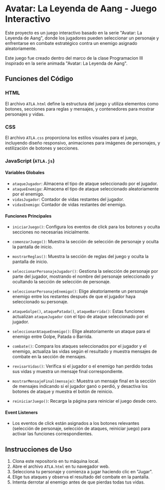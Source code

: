 # Avatar: La Leyenda de Aang - Juego Interactivo

Este proyecto es un juego interactivo basado en la serie "Avatar: La Leyenda de Aang", donde los jugadores pueden seleccionar un personaje y enfrentarse en combate estratégico contra un enemigo asignado aleatoriamente.

Este juego fue creado dentro del marco de la clase Programacion III inspirado en la serie animada "Avatar: La Leyenda de Aang".

## Funciones del Código

### HTML

El archivo `ATLA.html` define la estructura del juego y utiliza elementos como botones, secciones para reglas y mensajes, y contenedores para mostrar personajes y vidas.

### CSS

El archivo `ATLA.css` proporciona los estilos visuales para el juego, incluyendo diseño responsivo, animaciones para imágenes de personajes, y estilización de botones y secciones.

### JavaScript (`ATLA.js`)

#### Variables Globales

- `ataqueJugador`: Almacena el tipo de ataque seleccionado por el jugador.
- `ataqueEnemigo`: Almacena el tipo de ataque seleccionado aleatoriamente por el enemigo.
- `vidasJugador`: Contador de vidas restantes del jugador.
- `vidasEnemigo`: Contador de vidas restantes del enemigo.

#### Funciones Principales

- `iniciarJuego()`: Configura los eventos de click para los botones y oculta secciones no necesarias inicialmente.
  
- `comenzarJuego()`: Muestra la sección de selección de personaje y oculta la pantalla de inicio.

- `mostrarReglas()`: Muestra la sección de reglas del juego y oculta la pantalla de inicio.

- `seleccionarPersonajeJugador()`: Gestiona la selección de personaje por parte del jugador, mostrando el nombre del personaje seleccionado y ocultando la sección de selección de personaje.

- `seleccionarPersonajeEnemigo()`: Elige aleatoriamente un personaje enemigo entre los restantes después de que el jugador haya seleccionado su personaje.

- `ataqueGolpe()`, `ataquePatada()`, `ataqueBarrida()`: Estas funciones actualizan `ataqueJugador` con el tipo de ataque seleccionado por el jugador.

- `seleccionarAtaqueEnemigo()`: Elige aleatoriamente un ataque para el enemigo entre Golpe, Patada o Barrida.

- `combate()`: Compara los ataques seleccionados por el jugador y el enemigo, actualiza las vidas según el resultado y muestra mensajes de combate en la sección de mensajes.

- `revisarVidas()`: Verifica si el jugador o el enemigo han perdido todas sus vidas y muestra un mensaje final correspondiente.

- `mostrarMensajeFinal(mensaje)`: Muestra un mensaje final en la sección de mensajes indicando si el jugador ganó o perdió, y desactiva los botones de ataque y muestra el botón de reinicio.

- `reiniciarJuego()`: Recarga la página para reiniciar el juego desde cero.

#### Event Listeners

- Los eventos de click están asignados a los botones relevantes (selección de personaje, selección de ataques, reiniciar juego) para activar las funciones correspondientes.

## Instrucciones de Uso

1. Clona este repositorio en tu máquina local.
2. Abre el archivo `ATLA.html` en tu navegador web.
3. Selecciona tu personaje y comienza a jugar haciendo clic en "Jugar".
4. Elige tus ataques y observa el resultado del combate en la pantalla.
5. Intenta derrotar al enemigo antes de que pierdas todas tus vidas.


